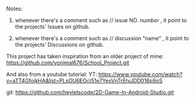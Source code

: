 Notes:

1. whenever there's a comment such as // issue NO. _number_   , it point to the projects' Issues on github.

2. whenever there's a comment such as // discussion "name"    , it point to the projects' Discussions on github.



This project has taken inspiration from an older project of mine:
https://github.com/yonimal676/School_Project.git

And also from a youtube tutorial:
YT: https://www.youtube.com/watch?v=aTT4GfojkHA&list=PLsOU6EOcj51e7YesVnTrEtvJDD016p9oS

git: https://github.com/heyletscode/2D-Game-In-Android-Studio.git


